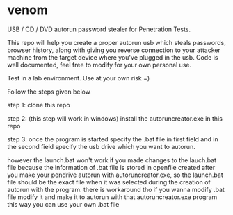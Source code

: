 venom
===============

USB / CD / DVD autorun password stealer for Penetration Tests.

This repo will help you create a proper autorun usb which steals passwords, browser history, along with giving you reverse connection to your attacker machine from the target device where you've plugged in the usb. Code is well documented, feel free to modify for your own personal use.

Test in a lab environment. Use at your own risk =) 

Follow the steps given below

step 1: clone this repo

step 2: (this step will work in windows) install the autoruncreator.exe in this repo

step 3: once the program is started specify the .bat file in first field and in the second field specify the usb drive which you want to autorun.


however the launch.bat won't work if you made changes to the lauch.bat file because the information of .bat file is stored in openfile created after you make your pendrive autorun with autoruncreator.exe, so the launch.bat file should be the exact file when it was selected during the creation of autorun with the program. 
there is workaround tho if you wanna modify .bat file modify it and make it to autorun with that autoruncreator.exe program this way you can use your own .bat file
